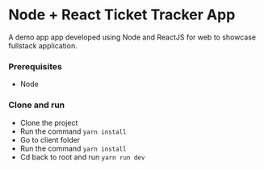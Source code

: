 # Node + React Ticket Tracker App

A demo app app developed using Node and ReactJS for web to showcase fullstack application.



### Prerequisites
- Node

### Clone and run

- Clone the project
- Run the command `yarn install`
- Go to client folder
- Run the command `yarn install`
- Cd back to root and run `yarn run dev`
